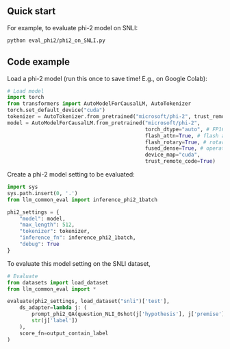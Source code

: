 ## Quick start
For example, to evaluate phi-2 model on SNLI:
```sh
python eval_phi2/phi2_on_SNLI.py
```

## Code example
Load a phi-2 model (run this once to save time! E.g., on Google Colab):
```py
# Load model
import torch
from transformers import AutoModelForCausalLM, AutoTokenizer
torch.set_default_device("cuda")
tokenizer = AutoTokenizer.from_pretrained("microsoft/phi-2", trust_remote_code=True)
model = AutoModelForCausalLM.from_pretrained("microsoft/phi-2",
                                             torch_dtype="auto", # FP16
                                             flash_attn=True, # flash attention
                                             flash_rotary=True, # rotary embedding w/ flash_attn
                                             fused_dense=True, # operation fusion
                                             device_map="cuda",
                                             trust_remote_code=True)

```

Create a phi-2 model setting to be evaluated:
```py
import sys
sys.path.insert(0, '.')
from llm_common_eval import inference_phi2_1batch

phi2_settings = {
    "model": model,
    "max_length": 512,
    "tokenizer": tokenizer,
    "inference_fn": inference_phi2_1batch,
    "debug": True
}
```

To evaluate this model setting on the SNLI dataset, 
```py
# Evaluate
from datasets import load_dataset
from llm_common_eval import *

evaluate(phi2_settings, load_dataset("snli")['test'],
    ds_adapter=lambda j: (
        prompt_phi2_QA(question_NLI_0shot(j['hypothesis'], j['premise'])),
        str(j['label'])
    ),
    score_fn=output_contain_label
)
```
